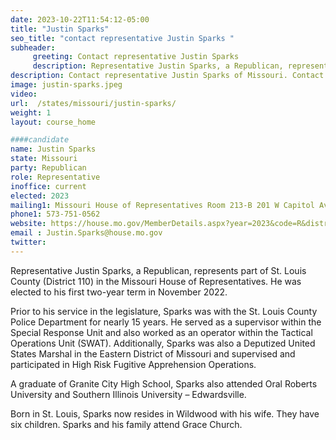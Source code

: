 ```yaml
---
date: 2023-10-22T11:54:12-05:00
title: "Justin Sparks"
seo_title: "contact representative Justin Sparks "
subheader:
     greeting: Contact representative Justin Sparks
     description: Representative Justin Sparks, a Republican, represents part of St. Louis County (District 110) in the Missouri House of Representatives. He was elected to his first two-year term in November 2022.
description: Contact representative Justin Sparks of Missouri. Contact information for Justin Sparks includes email address, phone number, and mailing address.
image: justin-sparks.jpeg
video:
url:  /states/missouri/justin-sparks/
weight: 1
layout: course_home

####candidate
name: Justin Sparks
state: Missouri
party: Republican
role: Representative
inoffice: current
elected: 2023
mailing1: Missouri House of Representatives Room 213-B 201 W Capitol Ave Jefferson City, MO 65101
phone1: 573-751-0562
website: https://house.mo.gov/MemberDetails.aspx?year=2023&code=R&district=110/
email : Justin.Sparks@house.mo.gov
twitter:
---
```


Representative Justin Sparks, a Republican, represents part of St. Louis County (District 110) in the Missouri House of Representatives. He was elected to his first two-year term in November 2022.

Prior to his service in the legislature, Sparks was with the St. Louis County Police Department for nearly 15 years. He served as a supervisor within the Special Response Unit and also worked as an operator within the Tactical Operations Unit (SWAT). Additionally, Sparks was also a Deputized United States Marshal in the Eastern District of Missouri and supervised and participated in High Risk Fugitive Apprehension Operations.

A graduate of Granite City High School, Sparks also attended Oral Roberts University and Southern Illinois University – Edwardsville.

Born in St. Louis, Sparks now resides in Wildwood with his wife. They have six children. Sparks and his family attend Grace Church.
